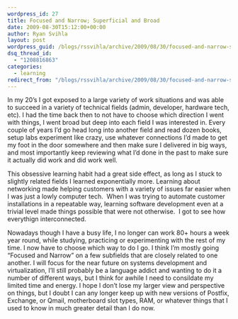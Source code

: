 ```yaml
---
wordpress_id: 27
title: Focused and Narrow; Superficial and Broad
date: 2009-08-30T15:12:00+00:00
author: Ryan Svihla
layout: post
wordpress_guid: /blogs/rssvihla/archive/2009/08/30/focused-and-narrow-superficial-and-broad.aspx
dsq_thread_id:
  - "1208816863"
categories:
  - learning
redirect_from: "/blogs/rssvihla/archive/2009/08/30/focused-and-narrow-superficial-and-broad.aspx/"
---
```

In my 20&#8217;s I got exposed to a large variety of work situations and was able to succeed in a variety of technical fields (admin, developer, hardware tech, etc). I had the time back then to not have to choose which direction I went with things, I went broad but deep into each field I was interested in. Every couple of years I&#8217;d go head long into another field and read dozen books, setup labs experiment like crazy, use whatever connections I&#8217;d made to get my foot in the door somewhere and then make sure I delivered in big ways, and most importantly keep reviewing what I&#8217;d done in the past to make sure it actually did work and did work well.

This obsessive learning habit had a great side effect, as long as I stuck to slightly related fields I learned exponentially more. Learning about networking made helping customers with a variety of issues far easier when I was just a lowly computer tech.&nbsp; When I was trying to automate customer installations in a repeatable way, learning software development even at a trivial level made things possible that were not otherwise.&nbsp; I got to see how everythign interconnected.

Nowadays though I have a busy life, I no longer can work 80+ hours a week year round, while studying, practicing or experimenting with the rest of my time. I now have to choose which way to do I go. I think I&#8217;m mostly going &#8220;Focused and Narrow&#8221; on a few subfields that are closely related to one another. I will focus for the near future on systems development and virtualization, I&#8217;ll still probably be a language addict and wanting to do it a number of different ways, but I think for awhile I need to consildate my limited time and energy. I hope I don&#8217;t lose my larger view and perspective on things, but I doubt I can any longer keep up with new versions of Postfix, Exchange, or Qmail, motherboard slot types, RAM, or whatever things that I used to know in much greater detail than I do now.

&nbsp;